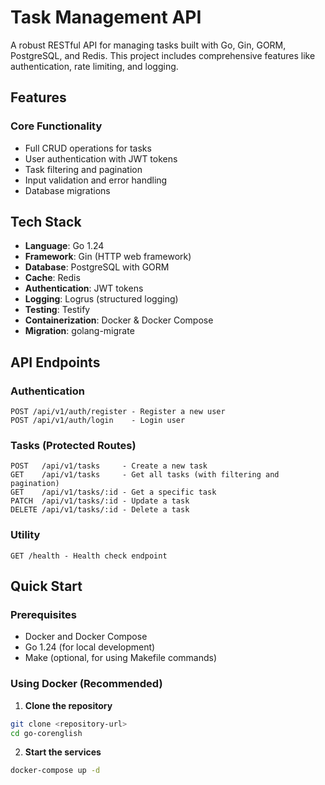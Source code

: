 # Task Management API

A robust RESTful API for managing tasks built with Go, Gin, GORM, PostgreSQL, and Redis. This project includes comprehensive features like authentication, rate limiting, and logging.

## Features

### Core Functionality
- Full CRUD operations for tasks
- User authentication with JWT tokens
- Task filtering and pagination
- Input validation and error handling
- Database migrations


## Tech Stack

- **Language**: Go 1.24
- **Framework**: Gin (HTTP web framework)
- **Database**: PostgreSQL with GORM
- **Cache**: Redis
- **Authentication**: JWT tokens
- **Logging**: Logrus (structured logging)
- **Testing**: Testify
- **Containerization**: Docker & Docker Compose
- **Migration**: golang-migrate

## API Endpoints

### Authentication
```
POST /api/v1/auth/register - Register a new user
POST /api/v1/auth/login    - Login user
```

### Tasks (Protected Routes)
```
POST   /api/v1/tasks     - Create a new task
GET    /api/v1/tasks     - Get all tasks (with filtering and pagination)
GET    /api/v1/tasks/:id - Get a specific task
PATCH  /api/v1/tasks/:id - Update a task
DELETE /api/v1/tasks/:id - Delete a task
```

### Utility
```
GET /health - Health check endpoint
```

## Quick Start

### Prerequisites
- Docker and Docker Compose
- Go 1.24 (for local development)
- Make (optional, for using Makefile commands)

### Using Docker (Recommended)

1. **Clone the repository**
```bash
git clone <repository-url>
cd go-corenglish
```

2. **Start the services**
```bash
docker-compose up -d
```
